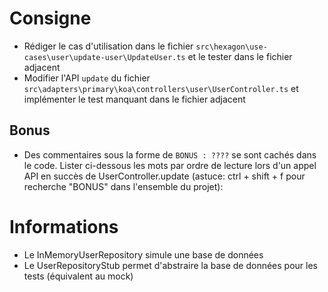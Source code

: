 # Consigne
- Rédiger le cas d'utilisation dans le fichier `src\hexagon\use-cases\user\update-user\UpdateUser.ts` et le tester dans le fichier adjacent
- Modifier l'API `update` du fichier `src\adapters\primary\koa\controllers\user\UserController.ts` et implémenter le test manquant dans le fichier adjacent

## Bonus
- Des commentaires sous la forme de `BONUS : ????` se sont cachés dans le code. Lister ci-dessous les mots par ordre de lecture lors d'un appel API en succès de UserController.update (astuce: ctrl + shift + f pour recherche "BONUS" dans l'ensemble du projet):

# Informations
- Le InMemoryUserRepository simule une base de données
- Le UserRepositoryStub permet d'abstraire la base de données pour les tests (équivalent au mock)